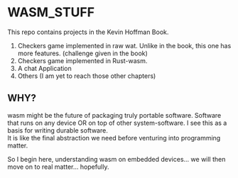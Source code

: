 # WASM_STUFF

This repo contains projects in the Kevin Hoffman Book.  
1. Checkers game implemented in raw wat. Unlike in the book, this one has more features. (challenge given in the book)
2. Checkers game implemented in Rust-wasm.
3. A chat Application
4. Others (I am yet to reach those other chapters)

## WHY?
wasm might be the future of packaging truly portable software. Software that runs on any device OR on top of other system-software. I see this as a basis for writing durable software.  
It is like the final abstraction we need before venturing into programming matter.  

So I begin here, understanding wasm on embedded devices... we will then move on to real matter... hopefully.